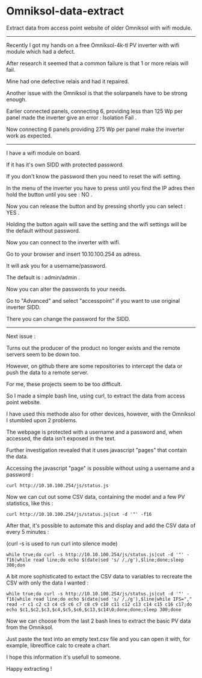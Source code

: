# Omniksol-data-extract
Extract data from access point website of older Omniksol with wifi module.

--------------------------------------------------------------------------

Recently I got my hands on a free Omniksol-4k-tl PV inverter with wifi module which had a defect.

After research it seemed that a common failure is that 1 or more relais will fail.

Mine had one defective relais and had it repaired.

Another issue with the Omniksol is that the solarpanels have to be strong enough.

Earlier connected panels, connecting 6, providing less than 125 Wp per panel made the inverter give an error : Isolation Fail .

Now connecting 6 panels providing 275 Wp per panel make the inverter work as expected.

--------------------------------------------------------------------------

I have a wifi module on board.

If it has it's own SIDD with protected password.

If you don't know the password then you need to reset the wifi setting.

In the menu of the inverter you have to press until you find the IP adres then hold the button until you see : NO .

Now you can release the button and by pressing shortly you can select : YES .

Holding the button again will save the setting and the wifi settings will be the default without password.

Now you can connect to the inverter with wifi.

Go to your browser and insert 10.10.100.254 as adress.

It will ask you for a username/password.

The default is : admin/admin .

Now you can alter the passwords to your needs.

Go to "Advanced" and select "accesspoint" if you want to use original inverter SIDD.

There you can change the password for the SIDD.

--------------------------------------------------------------------------
Next issue :

Turns out the producer of the product no longer exists and the remote servers seem to be down too.

However, on github there are some repositories to intercept the data or push the data to a remote server.

For me, these projects seem to be too difficult.

So I made a simple bash line, using curl, to extract the data from access point website.

I have used this methode also for other devices, however, with the Omniksol I stumbled upon 2 problems.

The webpage is protected with a username and a password and, when accessed, the data isn't exposed in the text.

Further investigation revealed that it uses javascript "pages" that contain the data.

Accessing the javascript "page" is possible without using a username and a password :

```
curl http://10.10.100.254/js/status.js
```

Now we can cut out some CSV data, containing the model and a few PV statistics, like this :

```
curl http://10.10.100.254/js/status.js|cut -d '"' -f16
```

After that, it's possible to automate this and display and add the CSV data of every 5 minutes :

(curl -s is used to run curl into silence mode)

```
while true;do curl -s http://10.10.100.254/js/status.js|cut -d '"' -f16|while read line;do echo $(date|sed 's/ /,/g'),$line;done;sleep 300;don
```

A bit more sophisticated to extact the CSV data to variables to recreate the CSV with only the data I wanted :

```
while true;do curl -s http://10.10.100.254/js/status.js|cut -d '"' -f16|while read line;do echo $(date|sed 's/ /,/g'),$line|while IFS="," read -r c1 c2 c3 c4 c5 c6 c7 c8 c9 c10 c11 c12 c13 c14 c15 c16 c17;do echo $c1,$c2,$c3,$c4,$c5,$c6,$c13,$c14\0;done;done;sleep 300;done
```

Now we can choose from the last 2 bash lines to extract the basic PV data from the Omniksol.

Just paste the text into an empty text.csv file and you can open it with, for example, libreoffice calc to create a chart.

I hope this information it's usefull to someone.

Happy extracting !
